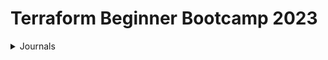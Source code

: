 # Terraform Beginner Bootcamp 2023

<details>
<summary>Journals</summary>
  
### [Week 0]()
  - [Week 0 Journal](Week0.md)
  - ![Week 0 Progress Architecture](/images/week0-architecture.png)
### [Week 1]()
  - [Week 1 Journal](Week1.md)
  - ![Week 1 Progress Architecture](/images/week1-architecture.png)
### [Week 2]()
  - [Week 2 Journal](Week2.md)
  - ![Week 2 Progress Architecture](/images/week2-architecture.png)
### [Week 3]()
  - [Week 3 Journal](Week3.md)
</details>

